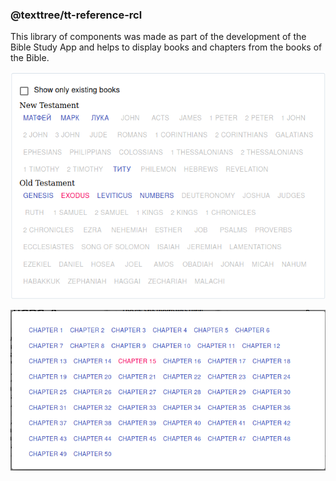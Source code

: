 ### @texttree/tt-reference-rcl

This library of components was made as part of the development of the Bible Study App and helps to display books and chapters from the books of the Bible.

![Book example](/images/1.png)

![Chapter example](/images/2.png)
